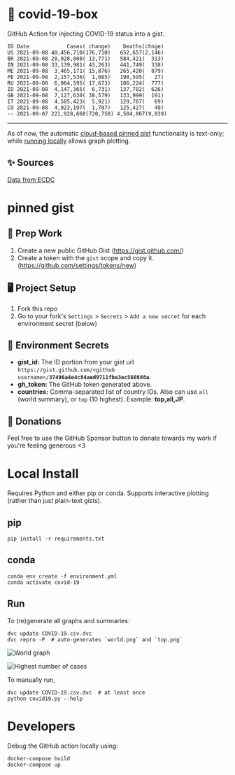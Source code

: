 # 🏥 covid-19-box

GitHub Action for injecting COVID-19 status into a gist.

```
ID Date            Cases( change)    Deaths(chnge)
US 2021-09-08 40,456,710(176,710)   652,657(2,146)
BR 2021-09-08 20,928,008( 13,771)   584,421(  313)
IN 2021-09-08 33,139,981( 43,263)   441,749(  338)
ME 2021-09-08  3,465,171( 15,876)   265,420(  879)
PE 2021-09-08  2,157,536(  1,085)   198,595(   27)
RU 2021-09-08  6,964,595( 17,673)   186,224(  777)
ID 2021-09-08  4,147,365(  6,731)   137,782(  626)
GB 2021-09-08  7,127,630( 38,579)   133,999(  191)
IT 2021-09-08  4,585,423(  5,921)   129,707(   69)
CO 2021-09-08  4,923,197(  1,787)   125,427(   49)
-- 2021-09-07 221,928,668(720,750) 4,584,867(9,839)
```

---

As of now, the automatic [cloud-based pinned gist](#pinned-gist) functionality is text-only;
while [running locally](#local-install) allows graph plotting.

## ✨ Sources

[Data from ECDC](https://www.ecdc.europa.eu/en/publications-data/download-todays-data-geographic-distribution-covid-19-cases-worldwide)

# pinned gist

## 🎒 Prep Work
1. Create a new public GitHub Gist (https://gist.github.com/)
1. Create a token with the `gist` scope and copy it. (https://github.com/settings/tokens/new)

## 🖥 Project Setup
1. Fork this repo
1. Go to your fork's `Settings` > `Secrets` > `Add a new secret` for each environment secret (below)

## 🤫 Environment Secrets
- **gist_id:** The ID portion from your gist url `https://gist.github.com/<github username>/`**`37496a4e4c84aed9711fbe3ec560888a`**.
- **gh_token:** The GitHub token generated above.
- **countries:** Comma-separated list of country IDs. Also can use `all` (world summary), or `top` (10 highest). Example: **top,all,JP**.

## 💸 Donations

Feel free to use the GitHub Sponsor button to donate towards my work if you're feeling generous <3

# Local Install

Requires Python and either pip or conda. Supports interactive plotting (rather than just plain-text gists).

## pip

```
pip install -r requirements.txt
```

## conda

```
conda env create -f environment.yml
conda activate covid-19
```

## Run

To (re)generate all graphs and summaries:

```
dvc update COVID-19.csv.dvc
dvc repro -P  # auto-generates `world.png` and `top.png`
```

![World graph](world.png)

![Highest number of cases](top.png)

To manually run,

```
dvc update COVID-19.csv.dvc  # at least once
python covid19.py --help
```

# Developers

Debug the GitHub action locally using:

```
docker-compose build
docker-compose up
```

